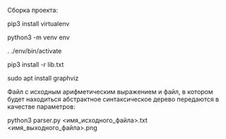 Сборка проекта:

pip3 install virtualenv

python3 -m venv env

. ./env/bin/activate

pip3 install -r lib.txt

sudo apt install graphviz

Файл с исходным арифметическим выражением и файл, в котором будет находиться абстрактное синтаксическое дерево передаются в качестве параметров:

python3 parser.py <имя_исходного_файла>.txt <имя_выходного_файла>.png
